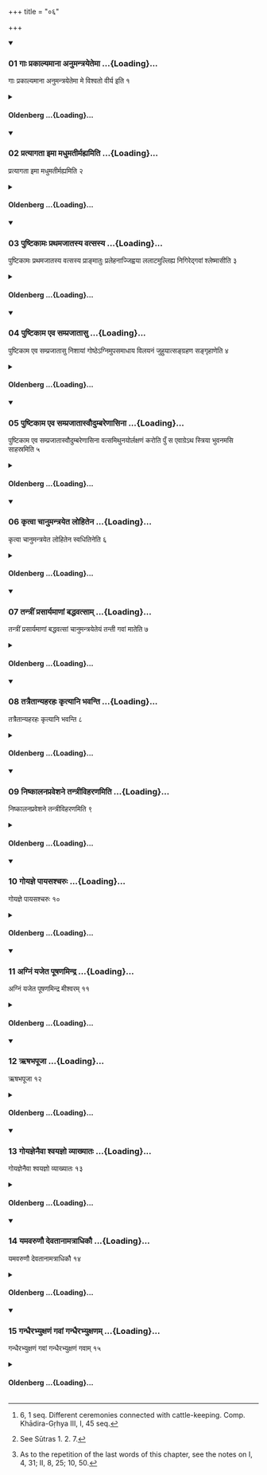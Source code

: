 +++
title = "०६"

+++

<div class="js_include" includetitle="true" newlevelforh1="3" unfilled url="/vedAH_sAma/kauthumam/sUtram/gobhila-gRhyam/vishvAsa-prastutiH/3/06/01_gAH_prakAlyamAnA_anumantrayetemA.md">
<details open><summary><h3>01 गाः प्रकाल्यमाना अनुमन्त्रयेतेमा ...{Loading}...</h3></summary>

गाः प्रकाल्यमाना अनुमन्त्रयेतेमा मे विश्वतो वीर्य इति १
</details>
</div>
<div class="js_include collapsed" newlevelforh1="4" title="Oldenberg" unfilled url="/vedAH_sAma/kauthumam/sUtram/gobhila-gRhyam/oldenberg/3/06/01_gAH_prakAlyamAnA_anumantrayetemA.md">
<details><summary><h4>Oldenberg ...{Loading}...</h4></summary>

1. [^1]  When his cows are driven out, he should repeat (the verse), 'May (Bhava), the all-valiant one, (and Indra protect) these (cows) for me' (MB. I, 8, 1).


[^1]:  6, 1 seq. Different ceremonies connected with cattle-keeping. Comp. Khādira-Gṛhya III, I, 45 seq.

</details>
</div>
<div class="js_include" includetitle="true" newlevelforh1="3" unfilled url="/vedAH_sAma/kauthumam/sUtram/gobhila-gRhyam/vishvAsa-prastutiH/3/06/02_pratyAgatA_imA_madhumatIrmahyamiti.md">
<details open><summary><h3>02 प्रत्यागता इमा मधुमतीर्मह्यमिति ...{Loading}...</h3></summary>

प्रत्यागता इमा मधुमतीर्मह्यमिति २
</details>
</div>
<div class="js_include collapsed" newlevelforh1="4" title="Oldenberg" unfilled url="/vedAH_sAma/kauthumam/sUtram/gobhila-gRhyam/oldenberg/3/06/02_pratyAgatA_imA_madhumatIrmahyamiti.md">
<details><summary><h4>Oldenberg ...{Loading}...</h4></summary>

2. When they have come back, (he should repeat the verse), 'These which are rich in sweet' (ibid. 2).

</details>
</div>
<div class="js_include" includetitle="true" newlevelforh1="3" unfilled url="/vedAH_sAma/kauthumam/sUtram/gobhila-gRhyam/vishvAsa-prastutiH/3/06/03_puShTikAmaH_prathamajAtasya_vatsasya.md">
<details open><summary><h3>03 पुष्टिकामः प्रथमजातस्य वत्सस्य ...{Loading}...</h3></summary>

पुष्टिकामः प्रथमजातस्य वत्सस्य प्राङ्मातुः प्रलेहनाज्जिह्वया ललाटमुल्लिह्य निगिरेद्गवां श्लेष्मासीति ३
</details>
</div>
<div class="js_include collapsed" newlevelforh1="4" title="Oldenberg" unfilled url="/vedAH_sAma/kauthumam/sUtram/gobhila-gRhyam/oldenberg/3/06/03_puShTikAmaH_prathamajAtasya_vatsasya.md">
<details><summary><h4>Oldenberg ...{Loading}...</h4></summary>

3. If he is desirous of thriving (in his cattle), he should lick with his tongue the forehead of the firstborn calf, before it is licked by its mother, and should gulp with (the formula), 'Thou art the phlegm of the cows' (ibid. 3).

</details>
</div>
<div class="js_include" includetitle="true" newlevelforh1="3" unfilled url="/vedAH_sAma/kauthumam/sUtram/gobhila-gRhyam/vishvAsa-prastutiH/3/06/04_puShTikAma_eva_samprajAtAsu.md">
<details open><summary><h3>04 पुष्टिकाम एव सम्प्रजातासु ...{Loading}...</h3></summary>

पुष्टिकाम एव सम्प्रजातासु निशायां गोष्ठेऽग्निमुपसमाधाय विलयनं जुहुयात्सङ्ग्रहण सङ्गृहाणेति ४
</details>
</div>
<div class="js_include collapsed" newlevelforh1="4" title="Oldenberg" unfilled url="/vedAH_sAma/kauthumam/sUtram/gobhila-gRhyam/oldenberg/3/06/04_puShTikAma_eva_samprajAtAsu.md">
<details><summary><h4>Oldenberg ...{Loading}...</h4></summary>

4. If he is desirous of thriving (in his cattle), he should, when the cows have calved, at night put wood on the fire in the cow-stable and should sacrifice churned curds with drops of ghee, with (the verse), 'Seizer, seize' (ibid. 4).

</details>
</div>
<div class="js_include" includetitle="true" newlevelforh1="3" unfilled url="/vedAH_sAma/kauthumam/sUtram/gobhila-gRhyam/vishvAsa-prastutiH/3/06/05_puShTikAma_eva_samprajAtAsvaudumbareNAsinA.md">
<details open><summary><h3>05 पुष्टिकाम एव सम्प्रजातास्वौदुम्बरेणासिना ...{Loading}...</h3></summary>

पुष्टिकाम एव सम्प्रजातास्वौदुम्बरेणासिना वत्समिथुनयोर्लक्षणं करोति पुँ स एवाग्रेऽथ स्त्रिया भुवनमसि साहस्रमिति ५
</details>
</div>
<div class="js_include collapsed" newlevelforh1="4" title="Oldenberg" unfilled url="/vedAH_sAma/kauthumam/sUtram/gobhila-gRhyam/oldenberg/3/06/05_puShTikAma_eva_samprajAtAsvaudumbareNAsinA.md">
<details><summary><h4>Oldenberg ...{Loading}...</h4></summary>

5. If he is desirous of thriving (in his cattle), he makes, when the cows have calved, with a sword of Udumbara wood, marks on a male and on a female calf, first on the male, then on the female, with (the Mantra), 'The world art thou, thousandfold' (ibid. 5. 6),

</details>
</div>
<div class="js_include" includetitle="true" newlevelforh1="3" unfilled url="/vedAH_sAma/kauthumam/sUtram/gobhila-gRhyam/vishvAsa-prastutiH/3/06/06_kRtvA_chAnumantrayeta_lohitena.md">
<details open><summary><h3>06 कृत्वा चानुमन्त्रयेत लोहितेन ...{Loading}...</h3></summary>

कृत्वा चानुमन्त्रयेत लोहितेन स्वधितिनेति ६
</details>
</div>
<div class="js_include collapsed" newlevelforh1="4" title="Oldenberg" unfilled url="/vedAH_sAma/kauthumam/sUtram/gobhila-gRhyam/oldenberg/3/06/06_kRtvA_chAnumantrayeta_lohitena.md">
<details><summary><h4>Oldenberg ...{Loading}...</h4></summary>

6. And after he has done so, he should recite (over the two calves the Mantra), 'With metal, with the butcher's knife' (ibid. 7).

</details>
</div>
<div class="js_include" includetitle="true" newlevelforh1="3" unfilled url="/vedAH_sAma/kauthumam/sUtram/gobhila-gRhyam/vishvAsa-prastutiH/3/06/07_tantrIM_prasAryamANAM_baddhavatsAm.md">
<details open><summary><h3>07 तन्त्रीं प्रसार्यमाणां बद्धवत्साम् ...{Loading}...</h3></summary>

तन्त्रीं प्रसार्यमाणां बद्धवत्सां चानुमन्त्रयेतेयं तन्ती गवां मातेति ७
</details>
</div>
<div class="js_include collapsed" newlevelforh1="4" title="Oldenberg" unfilled url="/vedAH_sAma/kauthumam/sUtram/gobhila-gRhyam/oldenberg/3/06/07_tantrIM_prasAryamANAM_baddhavatsAm.md">
<details><summary><h4>Oldenberg ...{Loading}...</h4></summary>

7. When the rope (to which the calves are bound) is spread out, and (again) when the calves have been bound to it, he should recite over it (the verse), 'This rope, the mother of the cows' (ibid. 8).

</details>
</div>
<div class="js_include" includetitle="true" newlevelforh1="3" unfilled url="/vedAH_sAma/kauthumam/sUtram/gobhila-gRhyam/vishvAsa-prastutiH/3/06/08_tatraitAnyaharahaH_kRtyAni_bhavanti.md">
<details open><summary><h3>08 तत्रैतान्यहरहः कृत्यानि भवन्ति ...{Loading}...</h3></summary>

तत्रैतान्यहरहः कृत्यानि भवन्ति ८
</details>
</div>
<div class="js_include collapsed" newlevelforh1="4" title="Oldenberg" unfilled url="/vedAH_sAma/kauthumam/sUtram/gobhila-gRhyam/oldenberg/3/06/08_tatraitAnyaharahaH_kRtyAni_bhavanti.md">
<details><summary><h4>Oldenberg ...{Loading}...</h4></summary>

8. Here now the following (rites) have to be performed day by day, (viz.)

</details>
</div>
<div class="js_include" includetitle="true" newlevelforh1="3" unfilled url="/vedAH_sAma/kauthumam/sUtram/gobhila-gRhyam/vishvAsa-prastutiH/3/06/09_niShkAlanapraveshane_tantrIviharaNamiti.md">
<details open><summary><h3>09 निष्कालनप्रवेशने तन्त्रीविहरणमिति ...{Loading}...</h3></summary>

निष्कालनप्रवेशने तन्त्रीविहरणमिति ९
</details>
</div>
<div class="js_include collapsed" newlevelforh1="4" title="Oldenberg" unfilled url="/vedAH_sAma/kauthumam/sUtram/gobhila-gRhyam/oldenberg/3/06/09_niShkAlanapraveshane_tantrIviharaNamiti.md">
<details><summary><h4>Oldenberg ...{Loading}...</h4></summary>

9. [^2]  (The rites at) the driving out (of the cows), at the coming back (of the cows), and at the setting into motion of the rope (with the calves).


[^2]:  See Sūtras 1. 2. 7.

</details>
</div>
<div class="js_include" includetitle="true" newlevelforh1="3" unfilled url="/vedAH_sAma/kauthumam/sUtram/gobhila-gRhyam/vishvAsa-prastutiH/3/06/10_goyajne_pAyasashcharuH.md">
<details open><summary><h3>10 गोयज्ञे पायसश्चरुः ...{Loading}...</h3></summary>

गोयज्ञे पायसश्चरुः १०
</details>
</div>
<div class="js_include collapsed" newlevelforh1="4" title="Oldenberg" unfilled url="/vedAH_sAma/kauthumam/sUtram/gobhila-gRhyam/oldenberg/3/06/10_goyajne_pAyasashcharuH.md">
<details><summary><h4>Oldenberg ...{Loading}...</h4></summary>

10. At the cow-sacrifice (i.e. the sacrifice by which a thriving condition for the cows is obtained), boiled rice-grains with milk (are offered).

</details>
</div>
<div class="js_include" includetitle="true" newlevelforh1="3" unfilled url="/vedAH_sAma/kauthumam/sUtram/gobhila-gRhyam/vishvAsa-prastutiH/3/06/11_agniM_yajeta_pUShaNamindra.md">
<details open><summary><h3>11 अग्निं यजेत पूषणमिन्द्र ...{Loading}...</h3></summary>

अग्निं यजेत पूषणमिन्द्र मीश्वरम् ११
</details>
</div>
<div class="js_include collapsed" newlevelforh1="4" title="Oldenberg" unfilled url="/vedAH_sAma/kauthumam/sUtram/gobhila-gRhyam/oldenberg/3/06/11_agniM_yajeta_pUShaNamindra.md">
<details><summary><h4>Oldenberg ...{Loading}...</h4></summary>

11. Let him sacrifice to Agni, Pūṣan, Indra, and Īśvara.

</details>
</div>
<div class="js_include" includetitle="true" newlevelforh1="3" unfilled url="/vedAH_sAma/kauthumam/sUtram/gobhila-gRhyam/vishvAsa-prastutiH/3/06/12_RShabhapUjA.md">
<details open><summary><h3>12 ऋषभपूजा ...{Loading}...</h3></summary>

ऋषभपूजा १२
</details>
</div>
<div class="js_include collapsed" newlevelforh1="4" title="Oldenberg" unfilled url="/vedAH_sAma/kauthumam/sUtram/gobhila-gRhyam/oldenberg/3/06/12_RShabhapUjA.md">
<details><summary><h4>Oldenberg ...{Loading}...</h4></summary>

12. To the bull honour is done (by adorning it, by lavish food, &c.).

</details>
</div>
<div class="js_include" includetitle="true" newlevelforh1="3" unfilled url="/vedAH_sAma/kauthumam/sUtram/gobhila-gRhyam/vishvAsa-prastutiH/3/06/13_goyajnenaivA_shvayajno_vyAkhyAtaH.md">
<details open><summary><h3>13 गोयज्ञेनैवा श्वयज्ञो व्याख्यातः ...{Loading}...</h3></summary>

गोयज्ञेनैवा श्वयज्ञो व्याख्यातः १३
</details>
</div>
<div class="js_include collapsed" newlevelforh1="4" title="Oldenberg" unfilled url="/vedAH_sAma/kauthumam/sUtram/gobhila-gRhyam/oldenberg/3/06/13_goyajnenaivA_shvayajno_vyAkhyAtaH.md">
<details><summary><h4>Oldenberg ...{Loading}...</h4></summary>

13. By the cow-sacrifice also the horse-sacrifice (i.e. the sacrifice by which thriving horses are obtained) has been explained.

</details>
</div>
<div class="js_include" includetitle="true" newlevelforh1="3" unfilled url="/vedAH_sAma/kauthumam/sUtram/gobhila-gRhyam/vishvAsa-prastutiH/3/06/14_yamavaruNau_devatAnAmatrAdhikau.md">
<details open><summary><h3>14 यमवरुणौ देवतानामत्राधिकौ ...{Loading}...</h3></summary>

यमवरुणौ देवतानामत्राधिकौ १४
</details>
</div>
<div class="js_include collapsed" newlevelforh1="4" title="Oldenberg" unfilled url="/vedAH_sAma/kauthumam/sUtram/gobhila-gRhyam/oldenberg/3/06/14_yamavaruNau_devatAnAmatrAdhikau.md">
<details><summary><h4>Oldenberg ...{Loading}...</h4></summary>

14. Of deities Yama and Varuṇa are added here (to the deities stated above) (Sūtra II).

</details>
</div>
<div class="js_include" includetitle="true" newlevelforh1="3" unfilled url="/vedAH_sAma/kauthumam/sUtram/gobhila-gRhyam/vishvAsa-prastutiH/3/06/15_gandhairabhyuxaNaM_gavAM_gandhairabhyuxaNam.md">
<details open><summary><h3>15 गन्धैरभ्युक्षणं गवां गन्धैरभ्युक्षणम् ...{Loading}...</h3></summary>

गन्धैरभ्युक्षणं गवां गन्धैरभ्युक्षणं गवाम् १५
</details>
</div>
<div class="js_include collapsed" newlevelforh1="4" title="Oldenberg" unfilled url="/vedAH_sAma/kauthumam/sUtram/gobhila-gRhyam/oldenberg/3/06/15_gandhairabhyuxaNaM_gavAM_gandhairabhyuxaNam.md">
<details><summary><h4>Oldenberg ...{Loading}...</h4></summary>

15. [^3]  (After the cow-sacrifice) the cows are besprinkled with scented water; the cows are besprinkled with scented water.


[^3]:  As to the repetition of the last words of this chapter, see the notes on I, 4, 31; II, 8, 25; 10, 50.

</details>
</div>
